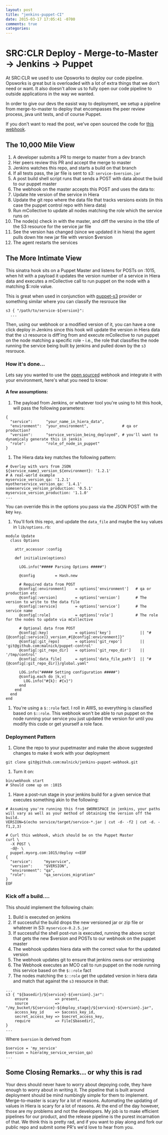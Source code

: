 ```yaml
---
layout: post
title: "jenkins-puppet-CI"
date: 2015-03-17 17:05:41 -0700
comments: true
categories: 
---
```

# SRC:CLR Deploy - Merge-to-Master -> Jenkins -> Puppet
At SRC:CLR we used to use Opsworks to deploy our code pipeline. Opsworks is great but is overloaded with a lot of extra things that we don't need or want. It also doesn't allow us to fully open our code pipeline to outside applications in the way we wanted. 

In order to give our devs the easist way to deployment, we setup a pipeline from merge-to-master to deploy that encompasses the peer review process, java unit tests, and of course Puppet.

If you don't want to read the post, we've open sourced the code for [this webhook](https://github.com/malnick/jenkins-puppet-webhook.git). 

## The 10,000 Mile View

1. A developer submits a PR to merge to master from a dev branch
1. Her peers review this PR and accept the merge to master
1. Jenkins watches this repo, and starts a build on that branch
1. If all tests pass, the jar file is sent to s3: ```service-$version.jar```
1. A post build shell script runs that sends a POST with data about the buid to our puppet master
1. The webhook on the master accepts this POST and uses the data to:
  1. Update hte version of the service in Hiera
  1. Update the git repo where the data file that tracks versions exists (in this case the puppet control repo with hiera data)
  1. Run mCollective to update all nodes matching the role which the service runs on
  1. The node(s) check in with the master, and diff the versino in the title of the S3 resource for the service jar file
  1. See the version has changed (since we updated it in hiera) the agent pulls down hte new jar file with version $version
  1. The agent restarts the services

## The More Intimate View 
This sinatra hook sits on a Puppet Master and listens for POSTs on :1015, when hit with a payload it updates the version number of a service in Hiera data and executes a mCollective call to run puppet on the node with a matching $::role value. 

This is great when used in conjunction with [puppet-s3](https://github.com/malnick/puppet-s3) provider or something similar where you can classify the resrouce like 

```
s3 { "/path/to/service-${version}":
  ...
```

Then, using our webhook or a modified version of it, you can have a one click deploy in Jenkins since this hook will update the version in Hiera data that the ```s3``` resource is diff'ing from and execute mCollective to run puppet on the node matching a specific role - i.e., the role that classifies the node running the service being built by jenkins and pulled down by the ```s3``` resrouce. 

### How it's done...
Lets say you wanted to use the [open sourced](https://github.com/malnick/jenkins-puppet-webhook.git) webhook and integrate it with your environment, here's what you need to know:

#### A few assumptions: 

1. The payload from Jenkins, or whatever tool you're using to hit this hook, will pass the following parameters:

```
{
  "service":      "your_name_in_hiera_data",
  "environment":  "your_environment",               # qa or production?
  "version":      "service_version_being_deployed", # you'll want to dynamicaly generate this in jenkis
  "role":         "role_of_node_in_puppet"
}
```

1. The Hiera data key matches the following pattern:

```
# Overlay with vars from JSON
${service_name}_version_${environment}: '1.2.1'
# A real-world example
myservice_version_qa: '1.2.1'
myotherservice_version_qa: '1.4.1'
someservice_version_production: '0.5.1'
myservice_version_production: '1.1.0'
...
```

You can override this in the options you pass via the JSON POST with the key ```key```.

1. You'll fork this repo, and update the ```data_file``` and maybe the ```key``` values in ```lib/options.rb```:

```
module Update
  class Options

    attr_accessor :config

    def initialize(options)

      LOG.info("##### Parsing Options #####")

      @config         = Hash.new

      # Required data from POST
      @config[:environment]    = options['environment']   # qa or production etc
      @config[:version]        = options['version']       # The version to write to the data file
      @config[:service]        = options['service']       # The service name
      @config[:role]           = options['role']          # The role for the nodes to update via mCollective

      # Optional data from POST
      @config[:key]            = options['key']             || "#{@config[:service]}_version_#{@config[:environment]}"
      @config[:git_repo]       = options['git_repo']        || 'git@github.com:malnick/puppet-control'
      @config[:git_repo_dir]   = options['git_repo_dir']    || '/tmp/control'
      @config[:data_file]      = options['data_file_path']  || "#{@config[:git_repo_dir]}/global.yaml"

      LOG.info("##### Setting configuration #####")
      @config.each do |k,v|
        LOG.info("#{k}: #{v}")
      end
    end
  end
end
```

1. You're using a ```$::role``` fact. I roll in AWS, so everything is classified based on ```$::role```. This webhook won't be able to run puppet on the node running your service you just updated the version for until you modify this code or get yourself a role face.
 
### Deployment Pattern

1. Clone the repo to your pupetmaster and make the above suggested changes to make it work with your deployment

```
git clone git@github.com:malnick/jenkins-puppet-webhook.git
```

1. Turn it on:

```
bin/webhook start
# Should come up on :1015
```

1. Have a post-run stage in your jenkins build for a given service that executes something akin to the following:

```
# Assuming you're running this from $WORKSPACE in jenkins, your paths will vary as well as your method of obtaining the version off the build.
VERSION=$(echo service/target/service-*.jar | cut -d- -f2 | cut -d. -f1,2,3)

# Curl this webhook, which should be on the Puppet Master
curl \
  -X POST \
  -d@- \
  puppet.myorg.com:1015/deploy <<EOF
{
  "service":     "myservice",
  "version":     "$VERSION",
  "environment": "qa",
  "role":        "qa_services_migration"
}
EOF
```

### Kick off a build....
This should implement the following chain:

1. Build is executed on jenkins
1. If successful the build drops the new versioned jar or zip file or whatever in S3: ```myservice-0.2.5.jar```
1. If successful the shell post-run is executed, running the above script that gets the new $version and POSTs to our webhook on the puppet master
1. The webhook updates hiera data with the correct value for the updated version
1. The webhook updates git to ensure that jenkins owns our versioning
1. The Webhook executes an MCO call to run puppet on the node running this service based on the ```$::role``` fact
1. The nodes matching the ```$::role``` get the updated version in hiera data and match that against the ```s3``` resource in that:

```
...
s3 { "${basedir}/${service}-${version}.jar":
    ensure            => present,
    source            => "/my_bucket/${service}-${deploy_stage}/${service}-${version}.jar",
    access_key_id     => $access_key_id,
    secret_access_key => $secret_access_key,
    require           => File[$basedir],
}
...
```

Where ```$version``` is derived from 

```
$service = 'my_service'
$version = hiera(my_service_version_qa)
...
```

## Some Closing Remarks... or why this is rad
Your devs should never have to worry about depoying code, they have enough to worry about in writing it. The pipeline that is built around deployment should be mind numbingly simple for them to implement. Merge-to-master is scary for a lot of reasons. Automating the updating of values in Hiera is scary for a lot of reasons. At the end of the day however, those are my problems and not the developers. My job is to make efficient pipelines for our product, and the release pipeline is the purest incarnation of that. We think this is pretty rad, and if you want to play along and fork our public repo and submit some PR's we'd love to hear from you.  

